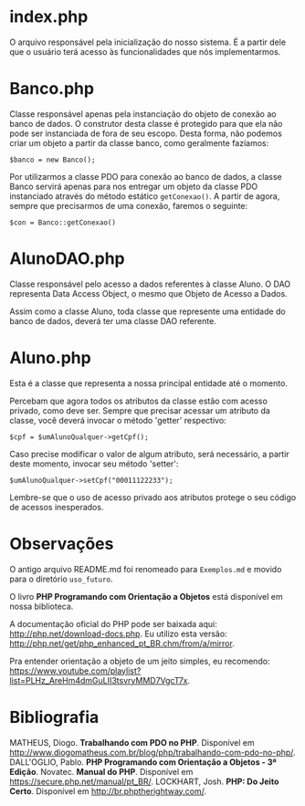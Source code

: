# index.php

O arquivo responsável pela inicialização do nosso sistema. É a partir dele que o usuário terá acesso às funcionalidades que nós implementarmos.

# Banco.php

Classe responsável apenas pela instanciação do objeto de conexão ao banco de dados. O construtor desta classe é protegido para que ela não pode ser instanciada de fora de seu escopo. Desta forma, não podemos criar um objeto a partir da classe banco, como geralmente fazíamos:

```
$banco = new Banco();
```

Por utilizarmos a classe PDO para conexão ao banco de dados, a classe Banco servirá apenas para nos entregar um objeto da classe PDO instanciado através do método estático `getConexao()`. A partir de agora, sempre que precisarmos de uma conexão, faremos o seguinte:

```
$con = Banco::getConexao()
```

# AlunoDAO.php

Classe responsável pelo acesso a dados referentes à classe Aluno. O DAO representa Data Access Object, o mesmo que Objeto de Acesso a Dados.

Assim como a classe Aluno, toda classe que represente uma entidade do banco de dados, deverá ter uma classe DAO referente.

# Aluno.php

Esta é a classe que representa a nossa principal entidade até o momento.

Percebam que agora todos os atributos da classe estão com acesso privado, como deve ser. Sempre que precisar acessar um atributo da classe, você deverá invocar o método 'getter' respectivo:

```
$cpf = $umAlunoQualquer->getCpf();
```

Caso precise modificar o valor de algum atributo, será necessário, a partir deste momento, invocar seu método 'setter':

```
$umAlunoQualquer->setCpf("00011122233");
``` 

Lembre-se que o uso de acesso privado aos atributos protege o seu código de acessos inesperados.

# Observações

O antigo arquivo README.md foi renomeado para `Exemplos.md` e movido para o diretório `uso_futuro`.

O livro **PHP Programando com Orientação a Objetos** está disponível em nossa biblioteca.

A documentação oficial do PHP pode ser baixada aqui: http://php.net/download-docs.php. Eu utilizo esta versão: http://php.net/get/php_enhanced_pt_BR.chm/from/a/mirror.

Pra entender orientação a objeto de um jeito simples, eu recomendo: https://www.youtube.com/playlist?list=PLHz_AreHm4dmGuLII3tsvryMMD7VgcT7x.

# Bibliografia

MATHEUS, Diogo. **Trabalhando com PDO no PHP**. Disponível em <http://www.diogomatheus.com.br/blog/php/trabalhando-com-pdo-no-php/>.
DALL'OGLIO, Pablo. **PHP Programando com Orientação a Objetos - 3ª Edição**. Novatec.
**Manual do PHP**. Disponível em <https://secure.php.net/manual/pt_BR/>.
LOCKHART, Josh. **PHP: Do Jeito Certo**. Disponível em <http://br.phptherightway.com/>.